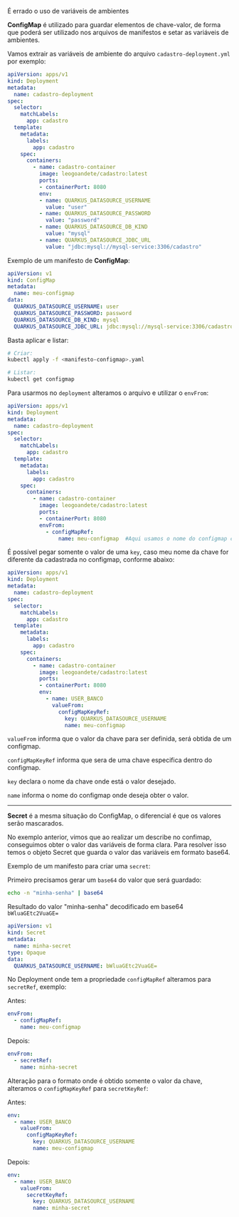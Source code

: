 É errado o uso de variáveis de ambientes 


**ConfigMap** é utilizado para guardar elementos de chave-valor, de forma que poderá ser utilizado nos arquivos de manifestos e setar as variáveis de ambientes.

Vamos extrair as variáveis de ambiente do arquivo `cadastro-deployment.yml` por exemplo:

```yaml
apiVersion: apps/v1
kind: Deployment
metadata:
  name: cadastro-deployment
spec:
  selector:
    matchLabels:
      app: cadastro
  template:
    metadata:
      labels:
        app: cadastro
    spec:
      containers:
        - name: cadastro-container
          image: leogoandete/cadastro:latest
          ports:
          - containerPort: 8080
          env:
          - name: QUARKUS_DATASOURCE_USERNAME
            value: "user"
          - name: QUARKUS_DATASOURCE_PASSWORD
            value: "password"
          - name: QUARKUS_DATASOURCE_DB_KIND
            value: "mysql"
          - name: QUARKUS_DATASOURCE_JDBC_URL
            value: "jdbc:mysql://mysql-service:3306/cadastro"
```


Exemplo de um manifesto de **ConfigMap**:

```yaml
apiVersion: v1
kind: ConfigMap
metadata:
  name: meu-configmap
data:
  QUARKUS_DATASOURCE_USERNAME: user
  QUARKUS_DATASOURCE_PASSWORD: password
  QUARKUS_DATASOURCE_DB_KIND: mysql
  QUARKUS_DATASOURCE_JDBC_URL: jdbc:mysql://mysql-service:3306/cadastro
```

Basta aplicar e listar:
```bash
# Criar:
kubectl apply -f <manifesto-configmap>.yaml

# Listar:
kubectl get configmap
```

Para usarmos no `deployment` alteramos o arquivo e utilizar o `envFrom`:
```yaml
apiVersion: apps/v1
kind: Deployment
metadata:
  name: cadastro-deployment
spec:
  selector:
    matchLabels:
      app: cadastro
  template:
    metadata:
      labels:
        app: cadastro
    spec:
      containers:
        - name: cadastro-container
          image: leogoandete/cadastro:latest
          ports:
          - containerPort: 8080
          envFrom:
            - configMapRef:
                name: meu-configmap  #Aqui usamos o nome do configmap criado
```

É possível pegar somente o valor de uma `key`, caso meu nome da chave for diferente da cadastrada no configmap, conforme abaixo:
```yaml
apiVersion: apps/v1
kind: Deployment
metadata:
  name: cadastro-deployment
spec:
  selector:
    matchLabels:
      app: cadastro
  template:
    metadata:
      labels:
        app: cadastro
    spec:
      containers:
        - name: cadastro-container
          image: leogoandete/cadastro:latest
          ports:
          - containerPort: 8080
          env:
            - name: USER_BANCO
              valueFrom:
                configMapKeyRef:
                  key: QUARKUS_DATASOURCE_USERNAME
                  name: meu-configmap
```

`valueFrom` informa que o valor da chave para ser definida, será obtida de um configmap.

`configMapKeyRef` informa que sera de uma chave especifica dentro do configmap.

`key` declara o nome da chave onde está o valor desejado.

`name` informa o nome do configmap onde deseja obter o valor.


---

**Secret** é a mesma situação do ConfigMap, o diferencial é que os valores serão mascarados.

No exemplo anterior, vimos que ao realizar um describe no confimap, conseguimos obter o valor das variáveis de forma clara. Para resolver isso temos o objeto Secret que guarda o valor das variáveis em formato base64.

Exemplo de um manifesto para criar uma `secret`:

Primeiro precisamos gerar um `base64` do valor que será guardado:

```bash
echo -n "minha-senha" | base64
```

Resultado do valor "minha-senha" decodificado em base64 `bWluaGEtc2VuaGE=` 

```yaml
apiVersion: v1
kind: Secret
metadata:
  name: minha-secret
type: Opaque
data:
  QUARKUS_DATASOURCE_USERNAME: bWluaGEtc2VuaGE=
```

No Deployment onde tem a propriedade `configMapRef` alteramos para `secretRef`, exemplo:

Antes: 
```yaml
envFrom:
  - configMapRef:
    name: meu-configmap
```

Depois:
```yaml
envFrom:
  - secretRef:
    name: minha-secret
```

Alteração para o formato onde é obtido somente o valor da chave, alteramos o `configMapKeyRef` para `secretKeyRef`:

Antes:
```yaml
env:
  - name: USER_BANCO
    valueFrom:
      configMapKeyRef:
        key: QUARKUS_DATASOURCE_USERNAME
        name: meu-configmap
```

Depois:
```yaml
env:
  - name: USER_BANCO
    valueFrom:
      secretKeyRef:
        key: QUARKUS_DATASOURCE_USERNAME
        name: minha-secret
```

